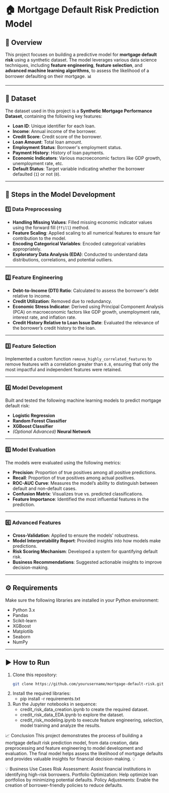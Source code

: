 # 🏠 Mortgage Default Risk Prediction Model

## 📖 Overview
This project focuses on building a predictive model for **mortgage default risk** using a synthetic dataset. The model leverages various data science techniques, including **feature engineering**, **feature selection**, and **advanced machine learning algorithms**, to assess the likelihood of a borrower defaulting on their mortgage. 📊

---

## 📂 Dataset
The dataset used in this project is a **Synthetic Mortgage Performance Dataset**, containing the following key features:

- **Loan ID**: Unique identifier for each loan.
- **Income**: Annual income of the borrower.
- **Credit Score**: Credit score of the borrower.
- **Loan Amount**: Total loan amount.
- **Employment Status**: Borrower's employment status.
- **Payment History**: History of loan payments.
- **Economic Indicators**: Various macroeconomic factors like GDP growth, unemployment rate, etc.
- **Default Status**: Target variable indicating whether the borrower defaulted (`1`) or not (`0`).

---

## 🔧 Steps in the Model Development

### 1️⃣ Data Preprocessing
- **Handling Missing Values**: Filled missing economic indicator values using the forward fill (`ffill`) method.
- **Feature Scaling**: Applied scaling to all numerical features to ensure fair contribution to the model.
- **Encoding Categorical Variables**: Encoded categorical variables appropriately.
- **Exploratory Data Analysis (EDA)**: Conducted to understand data distributions, correlations, and potential outliers.

---

### 2️⃣ Feature Engineering
- **Debt-to-Income (DTI) Ratio**: Calculated to assess the borrower's debt relative to income.
- **Credit Utilization**: Removed due to redundancy.
- **Economic Stress Indicator**: Derived using Principal Component Analysis (PCA) on macroeconomic factors like GDP growth, unemployment rate, interest rate, and inflation rate.
- **Credit History Relative to Loan Issue Date**: Evaluated the relevance of the borrower’s credit history to the loan.

---

### 3️⃣ Feature Selection
Implemented a custom function `remove_highly_correlated_features` to remove features with a correlation greater than `0.8`, ensuring that only the most impactful and independent features were retained.

---

### 4️⃣ Model Development
Built and tested the following machine learning models to predict mortgage default risk:

- **Logistic Regression**
- **Random Forest Classifier**
- **XGBoost Classifier**
- *(Optional Advanced)* **Neural Network**

---

### 5️⃣ Model Evaluation
The models were evaluated using the following metrics:

- **Precision**: Proportion of true positives among all positive predictions.
- **Recall**: Proportion of true positives among actual positives.
- **ROC-AUC Curve**: Measures the model’s ability to distinguish between default and non-default cases.
- **Confusion Matrix**: Visualizes true vs. predicted classifications.
- **Feature Importance**: Identified the most influential features in the prediction.

---

### 6️⃣ Advanced Features
- **Cross-Validation**: Applied to ensure the models' robustness.
- **Model Interpretability Report**: Provided insights into how models make predictions.
- **Risk Scoring Mechanism**: Developed a system for quantifying default risk.
- **Business Recommendations**: Suggested actionable insights to improve decision-making.

---

## ⚙️ Requirements
Make sure the following libraries are installed in your Python environment:

- Python 3.x
- Pandas
- Scikit-learn
- XGBoost
- Matplotlib
- Seaborn
- NumPy

---

## ▶️ How to Run
1. Clone this repository:
   ```bash
   git clone https://github.com/yourusername/mortgage-default-risk.git
2. Install the required libraries:
   - pip install -r requirements.txt
3. Run the Jupyter notebooks in sequence:
   - credit_risk_data_creation.ipynb to create the required dataset.
   - credit_risk_data_EDA.ipynb to explore the dataset.
   - credit_risk_modeling.ipynb to execute feature engineering, selection, model training and analyze the results.

📈 Conclusion
This project demonstrates the process of building a mortgage default risk prediction model, from data creation, data preprocessing and feature engineering to model development and evaluation. The final model helps assess the likelihood of mortgage defaults and provides valuable insights for financial decision-making. 💡

💡 Business Use Cases
Risk Assessment: Assist financial institutions in identifying high-risk borrowers.
Portfolio Optimization: Help optimize loan portfolios by minimizing potential defaults.
Policy Adjustments: Enable the creation of borrower-friendly policies to reduce defaults.
